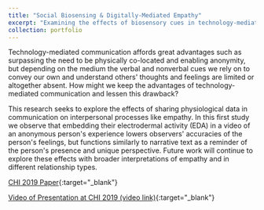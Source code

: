 ```yaml
---
title: "Social Biosensing & Digitally-Mediated Empathy"
excerpt: "Examining the effects of biosensory cues in technology-mediated communication.<br/><img src='/images/projects_mediatedemp.png'>"
collection: portfolio
---
```


Technology-mediated communication affords great advantages such as surpassing the need to be physically co-located and enabling anonymity, but depending on the medium the verbal and nonverbal cues we rely on to convey our own and understand others' thoughts and feelings are limited or altogether absent. How might we keep the advantages of technology-mediated communication and lessen this drawback?

This research seeks to explore the effects of sharing physiological data in communication on interpersonal processes like empathy. In this first study we observe that embedding their electrodermal activity (EDA) in a video of an anonymous person's experience lowers observers' accuracies of the person's feelings, but functions similarly to narrative text as a reminder of the person's presence and unique perspective. Future work will continue to explore these effects with broader interpretations of empathy and in different relationship types.

[CHI 2019 Paper](/files/Understanding_Digitally_Mediated_Empathy_CHI_2019.pdf){:target="_blank"}

[Video of Presentation at CHI 2019 (video link)](https://www.youtube.com/watch?v=K73358n7dqI){:target="_blank"}